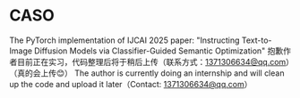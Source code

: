 # CASO
The PyTorch implementation of IJCAI 2025 paper: "Instructing Text-to-Image Diffusion Models via Classifier-Guided Semantic Optimization"
抱歉作者目前正在实习，代码整理后将于稍后上传（联系方式：1371306634@qq.com）（真的会上传😊）
The author is currently doing an internship and will clean up the code and upload it later（Contact: 1371306634@qq.com）
